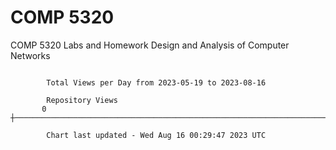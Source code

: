 # COMP 5320
COMP 5320 Labs and Homework 
Design and Analysis of Computer Networks

```

        Total Views per Day from 2023-05-19 to 2023-08-16

        Repository Views
       0 ┼─────────────────────────────────────────────────────────────────────────────────────────

        Chart last updated - Wed Aug 16 00:29:47 2023 UTC
        
```

